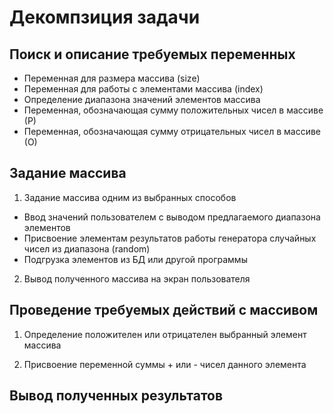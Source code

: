 # Декомпзиция задачи

## Поиск и описание требуемых переменных

* Переменная для размера массива (size)
* Переменная для работы с элементами массива (index)
* Определение диапазона значений элементов массива
* Переменная, обозначающая сумму положительных чисел в массиве (Р)
* Переменная, обозначающая сумму отрицательных чисел в массиве (О)

## Задание массива

1. Задание массива одним из выбранных способов

* Ввод значений пользователем с выводом предлагаемого диапазона элементов
* Присвоение элементам результатов работы генератора случайных чисел из диапазона (random)
* Подгрузка элементов из БД или другой программы

2. Вывод полученного массива на экран пользователя

## Проведение требуемых действий с массивом

1. Определение положителен или отрицателен выбранный элемент массива

2. Присвоение переменной суммы + или - чисел данного элемента

## Вывод полученных результатов
